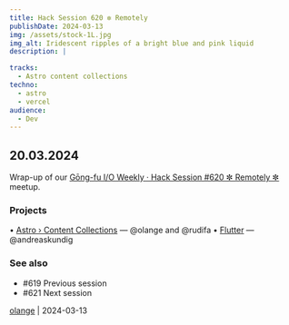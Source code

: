 ```yaml
---
title: Hack Session 620 ✼ Remotely
publishDate: 2024-03-13
img: /assets/stock-1L.jpg
img_alt: Iridescent ripples of a bright blue and pink liquid
description: |

tracks:
  - Astro content collections
techno:
  - astro
  - vercel
audience:
  - Dev
---
```


## 20.03.2024

Wrap-up of our [Gōng-fu I/O Weekly · Hack Session #620 ✼ Remotely ✼](https://www.meetup.com/fr-FR/gōngfuio/events/299515467/) meetup.

### Projects

• [Astro › Content Collections](https://docs.astro.build/en/guides/content-collections/) — @olange and @rudifa
• [Flutter](https://flutter.dev) — @andreaskundig

### See also

* #619 Previous session
* #621 Next session

[olange](https://github.com/olange) | 2024-03-13



